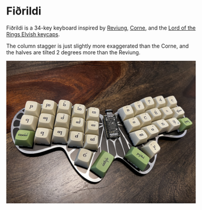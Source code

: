 # Fiðrildi

Fiðrildi is a 34-key keyboard inspired by [Reviung](https://github.com/gtips/reviung), [Corne](https://github.com/foostan/crkbd), and the [Lord of the Rings Elvish keycaps](https://matt3o.com/the-tolkien-keycaps-are-finally-live/).

The column stagger is just slightly more exaggerated than the Corne, and the halves are tilted 2 degrees more than the Reviung.

![Picture of Fiðrildi Keyboard](pictures/fidrildi-picture-1.jpg)

